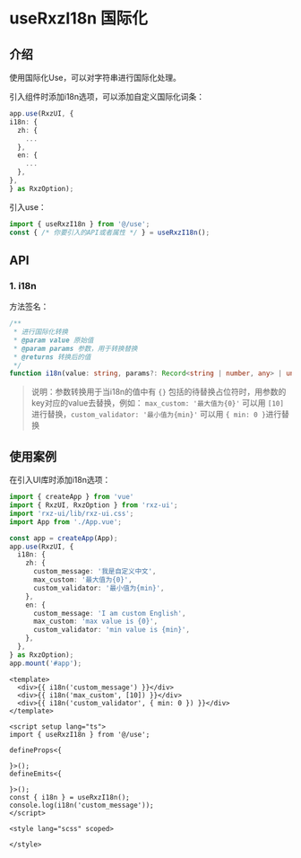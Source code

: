 # useRxzI18n 国际化

## 介绍

使用国际化Use，可以对字符串进行国际化处理。

引入组件时添加i18n选项，可以添加自定义国际化词条：

```ts
app.use(RxzUI, {
i18n: {
  zh: {
    ...
  },
  en: {
    ...
  },
},
} as RxzOption);
```

引入use：

```ts
import { useRxzI18n } from '@/use';
const { /* 你要引入的API或者属性 */ } = useRxzI18n();
```

## API

### 1. i18n

  方法签名：

  ```ts
  /**
   * 进行国际化转换
   * @param value 原始值
   * @param params 参数，用于转换替换
   * @returns 转换后的值
   */
  function i18n(value: string, params?: Record<string | number, any> | undefined) => string;
  ```

  > 说明：参数转换用于当i18n的值中有 `{}` 包括的待替换占位符时，用参数的key对应的value去替换，例如：
  > `max_custom: '最大值为{0}'` 可以用 `[10]` 进行替换，`custom_validator: '最小值为{min}'` 可以用 `{ min: 0 }`进行替换

## 使用案例

  <TestI18n></TestI18n>

  在引入UI库时添加i18n选项：

  ```ts
  import { createApp } from 'vue'
  import { RxzUI, RxzOption } from 'rxz-ui';
  import 'rxz-ui/lib/rxz-ui.css';
  import App from './App.vue';

  const app = createApp(App);
  app.use(RxzUI, {
    i18n: {
      zh: {
        custom_message: '我是自定义中文',
        max_custom: '最大值为{0}',
        custom_validator: '最小值为{min}',
      },
      en: {
        custom_message: 'I am custom English',
        max_custom: 'max value is {0}',
        custom_validator: 'min value is {min}',
      },
    },
  } as RxzOption);
  app.mount('#app');
  ```

  ```vue
  <template>
    <div>{{ i18n('custom_message') }}</div>
    <div>{{ i18n('max_custom', [10]) }}</div>
    <div>{{ i18n('custom_validator', { min: 0 }) }}</div>
  </template>

  <script setup lang="ts">
  import { useRxzI18n } from '@/use';

  defineProps<{

  }>();
  defineEmits<{

  }>();
  const { i18n } = useRxzI18n();
  console.log(i18n('custom_message'));
  </script>

  <style lang="scss" scoped>

  </style>

  ```
